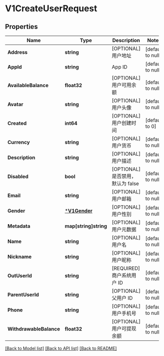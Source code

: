# V1CreateUserRequest

## Properties
Name | Type | Description | Notes
------------ | ------------- | ------------- | -------------
**Address** | **string** | [OPTIONAL] 用户地址 | [default to null]
**AppId** | **string** | App ID | [default to null]
**AvailableBalance** | **float32** | [OPTIONAL] 用户可用余额 | [default to null]
**Avatar** | **string** | [OPTIONAL] 用户头像 | [default to null]
**Created** | **int64** | [OPTIONAL] 用户创建时间 | [default to 0]
**Currency** | **string** | [OPTIONAL] 用户货币 | [default to null]
**Description** | **string** | [OPTIONAL] 用户描述 | [default to null]
**Disabled** | **bool** | [OPTIONAL] 是否禁用，默认为 false | [default to null]
**Email** | **string** | [OPTIONAL] 用户邮箱 | [default to null]
**Gender** | [***V1Gender**](v1Gender.md) | [OPTIONAL] 用户性别 | [default to null]
**Metadata** | **map[string]string** | [OPTIONAL] 用户元数据 | [default to null]
**Name** | **string** | [OPTIONAL] 用户名 | [default to null]
**Nickname** | **string** | [OPTIONAL] 用户昵称 | [default to null]
**OutUserId** | **string** | [REQUIRED] 商户系统用户 ID | [default to null]
**ParentUserId** | **string** | [OPTIONAL] 父用户 ID | [default to null]
**Phone** | **string** | [OPTIONAL] 用户手机号 | [default to null]
**WithdrawableBalance** | **float32** | [OPTIONAL] 用户可提现余额 | [default to null]

[[Back to Model list]](../README.md#documentation-for-models) [[Back to API list]](../README.md#documentation-for-api-endpoints) [[Back to README]](../README.md)



